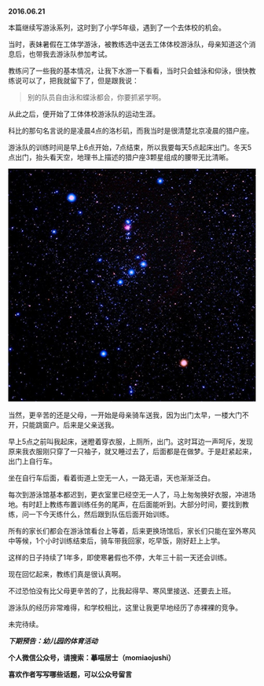 
          
            
**2016.06.21**

本篇继续写游泳系列，这时到了小学5年级，遇到了一个去体校的机会。

当时，表妹暑假在工体学游泳，被教练选中送去工体体校游泳队，母亲知道这个消息后，也带我去游泳队参加考试。

教练问了一些我的基本情况，让我下水游一下看看，当时只会蛙泳和仰泳，很快教练说可以了，把我就留下了，但是跟我说：
>别的队员自由泳和蝶泳都会，你要抓紧学啊。



从此之后，便开始了工体体校游泳队的运动生涯。

科比的那句名言说的是凌晨4点的洛杉矶，而我当时是很清楚北京凌晨的猎户座。

游泳队的训练时间是早上6点开始，7点结束，所以我要每天5点起床出门。冬天5点出门，抬头看天空，地理书上描述的猎户座3颗星组成的腰带无比清晰。



![](img/51001-d466031272aa6eec.jpg)




当然，更辛苦的还是父母，一开始是母亲骑车送我，因为出门太早，一楼大门不开，只能跳窗户。后来是父亲送我。

早上5点之前叫我起床，迷瞪着穿衣服，上厕所，出门。这时耳边一声呵斥，发现原来我衣服刚只穿了一只袖子，就又睡过去了，后面都是在做梦。于是赶紧起来，出门上自行车。

坐在自行车后面，看着街道上空无一人，一路无语，天也渐渐泛白。

每次到游泳馆基本都迟到，更衣室里已经空无一人了，马上匆匆换好衣服，冲进场地。有时赶上教练布置训练任务的尾声，在后面能听到。大部分时间，要找到教练，问一下今天练什么，然后跟到队伍后面开始训练。

所有的家长们都会在游泳馆看台上等着，后来更换场馆后，家长们只能在室外寒风中等候，1个小时训练结束后，骑车带我回家，吃早饭，刚好赶上上学。

这样的日子持续了1年多，即使寒暑假也不停，大年三十前一天还会训练。

现在回忆起来，教练们真是很认真啊。

不过恐怕没有比父母更辛苦的了，比我起得早、寒风里接送、还要去上班。

游泳队的经历非常难得，和学校相比，这里让我更早地经历了赤裸裸的竞争。

未完待续。


***下期预告：幼儿园的体育活动***


**个人微信公众号，请搜索：摹喵居士（momiaojushi）**

**喜欢作者写写哪些话题，可以公众号留言**

          
        